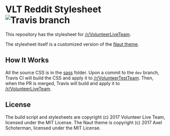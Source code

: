 # VLT Reddit Stylesheet ![Travis branch](https://img.shields.io/travis/VolunteerLiveTeam/VLT-Reddit-Stylesheet/dev.svg?style=flat-square)

This repository has the stylesheet for [/r/VolunteerLiveTeam](https://reddit.com/r/VolunteerLiveTeam).

The stylesheet itself is a customized version of the [Naut theme](https://reddit.com/r/Naut/).

## How It Works

All the source CSS is in the [sass](https://github.com/VolunteerLiveTeam/VLT-Reddit-Stylesheet/tree/dev/sass) folder. Upon a commit to the `dev` branch, Travis CI will build the CSS and apply it to [/r/VolunteerTestTeam](https://reddit.com/r/VolunteerTestTeam). Then, when the PR is merged, Travis will build and apply it to [/r/VolunteerLiveTeam](https://reddit.com/r/VolunteerLiveTeam).

## License

The build script and stylesheets are copyright (c) 2017 Volunteer Live Team, licensed under the MIT License. The Naut theme is copyright (c) 2017 Axel Schoterman, licensed under the MIT License.
